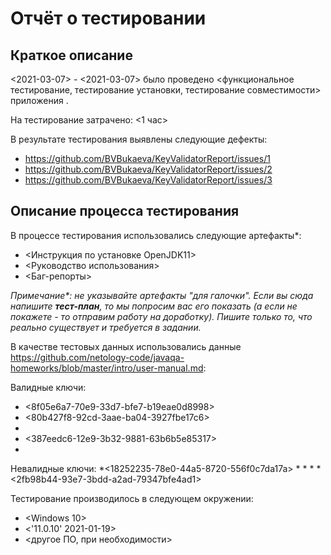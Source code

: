 # Отчёт о тестировании <KeyValidator>

## Краткое описание

<2021-03-07> - <2021-03-07> было проведено <функциональное тестирование, тестирование установки, тестирование совместимости> приложения <KeyValidator>.

На тестирование затрачено: <1 час>

В результате тестирования выявлены следующие дефекты:
* <https://github.com/BVBukaeva/KeyValidatorReport/issues/1>
* <https://github.com/BVBukaeva/KeyValidatorReport/issues/2>
* <https://github.com/BVBukaeva/KeyValidatorReport/issues/3>

## Описание процесса тестирования

В процессе тестирования использовались следующие артефакты*:
* <Инструкция по установке OpenJDK11>
* <Руководство использования>
* <Баг-репорты>

*Примечание\*: не указывайте артефакты "для галочки". Если вы сюда напишите **тест-план**, то мы попросим вас его показать (а если не покажете - то отправим работу на доработку). Пишите только то, что реально существует и требуется в задании.*

В качестве тестовых данных использовались данные <https://github.com/netology-code/javaqa-homeworks/blob/master/intro/user-manual.md>:

Валидные ключи:
* <8f05e6a7-70e9-33d7-bfe7-b19eae0d8998>
* <80b427f8-92cd-3aae-ba04-3927fbe17c6>
* <b295bc63-9f03-3b4b-af80-969b39f8c262>
* <387eedc6-12e9-3b32-9881-63b6b5e85317>
* <c19a8cf9-5c3a-37c5-b7f3-d16d38a0c180>

Невалидные ключи:
*<18252235-78e0-44a5-8720-556f0c7da17a>
*<e66075b6-ddad-445e-baf6-161b3289522b>
*<b6d53250-f07e-4352-a293-6102ddf7f1ca>
*<c2bc778a-1cb9-46c6-b435-0489649d2a42>
*<2fb98b44-93e7-3bdd-a2ad-79347bfe4ad1>

Тестирование производилось в следующем окружении:
* <Windows 10>
* <'11.0.10' 2021-01-19>
* <другое ПО, при необходимости>
